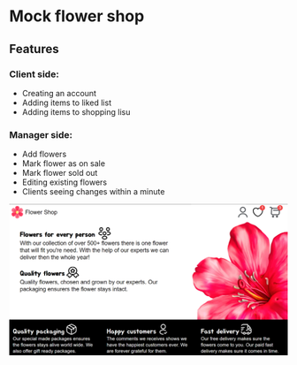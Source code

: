 # Mock flower shop

## Features

### Client side:

- Creating an account
- Adding items to liked list
- Adding items to shopping lisu

### Manager side:

- Add flowers
- Mark flower as on sale
- Mark flower sold out
- Editing existing flowers
- Clients seeing changes within a minute

![Image of website](https://github.com/FarouqJalabi/Flower-shop/blob/main/PreviewWebsite.jpg?raw=true)
